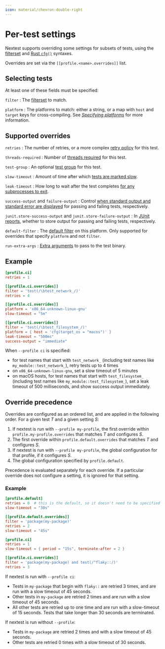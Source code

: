 ```yaml
---
icon: material/chevron-double-right
---
```


# Per-test settings

Nextest supports overriding some settings for subsets of tests, using the [filterset](../filtersets/index.md) and [Rust `cfg()`](specifying-platforms.md) syntaxes.

Overrides are set via the `[[profile.<name>.overrides]]` list.

## Selecting tests

At least one of these fields must be specified:

`filter`
: The [filterset](../filtersets/index.md) to match.

`platform`
: The platforms to match: either a string, or a map with `host` and `target`
keys for cross-compiling. See [*Specifying platforms*](specifying-platforms.md)
for more information.

## Supported overrides

`retries`
: The number of retries, or a more complex [retry policy](../features/retries.md) for this test.

`threads-required`
: Number of [threads required](threads-required.md) for this test.

`test-group`
: An optional [test group](test-groups.md) for this test.

`slow-timeout`
: Amount of time after which [tests are marked slow](../features/slow-tests.md).

`leak-timeout`
: How long to wait after the test completes [for any subprocesses to exit](../features/leaky-tests.md).

`success-output` and `failure-output`
: Control [when standard output and standard error are displayed](../reporting.md#displaying-captured-test-output) for passing and failing tests, respectively.

`junit.store-success-output` and `junit.store-failure-output`
: In [JUnit reports](../machine-readable/junit.md), whether to store output for passing and failing tests, respectively.

`default-filter` <!-- md:version 0.9.84 -->
: The [default filter](../running.md#running-a-subset-of-tests-by-default) on this platform. Only supported for overrides that specify `platform` and not `filter`.

`run-extra-args` <!-- md:version 0.9.86 -->
: [Extra arguments](extra-args.md) to pass to the test binary.

## Example

```toml title="Basic example for per-test settings in <code>.config/nextest.toml</code>"
[profile.ci]
retries = 1

[[profile.ci.overrides]]
filter = 'test(/\btest_network_/)'
retries = 4

[[profile.ci.overrides]]
platform = 'x86_64-unknown-linux-gnu'
slow-timeout = "5m"

[[profile.ci.overrides]]
filter = 'test(/\btest_filesystem_/)'
platform = { host = 'cfg(target_os = "macos")' }
leak-timeout = "500ms"
success-output = "immediate"
```

When `--profile ci` is specified:

- for test names that start with `test_network_` (including test names like `my_module::test_network_`), retry tests up to 4 times
- on `x86_64-unknown-linux-gnu`, set a slow timeout of 5 minutes
- on macOS hosts, for test names that start with `test_filesystem_` (including test names like `my_module::test_filesystem_`), set a leak timeout of 500 milliseconds, and show success output immediately.

## Override precedence

Overrides are configured as an ordered list, and are applied in the following order. For a given test _T_ and a given setting _S_:

1. If nextest is run with `--profile my-profile`, the first override within `profile.my-profile.overrides` that matches _T_ and configures _S_.
2. The first override within `profile.default.overrides` that matches _T_ and configures _S_.
3. If nextest is run with `--profile my-profile`, the global configuration for that profile, if it configures _S_.
4. The global configuration specified by `profile.default`.

Precedence is evaluated separately for each override. If a particular override does not configure a setting, it is ignored for that setting.

### Example

```toml title="Example for per-test settings in <code>.config/nextest.toml</code>"
[profile.default]
retries = 0  # this is the default, so it doesn't need to be specified
slow-timeout = "30s"

[[profile.default.overrides]]
filter = 'package(my-package)'
retries = 2
slow-timeout = "45s"

[profile.ci]
retries = 1
slow-timeout = { period = "15s", terminate-after = 2 }

[[profile.ci.overrides]]
filter = 'package(my-package) and test(/^flaky::/)'
retries = 3
```

If nextest is run with `--profile ci`:

- Tests in `my-package` that begin with `flaky::` are retried 3 times, and are run with a slow timeout of 45 seconds.
- Other tests in `my-package` are retried 2 times and are run with a slow timeout of 45 seconds.
- All other tests are retried up to one time and are run with a slow-timeout of 15 seconds. Tests that take longer than 30 seconds are terminated.

If nextest is run without `--profile`:

- Tests in `my-package` are retried 2 times and with a slow timeout of 45 seconds.
- Other tests are retried 0 times with a slow timeout of 30 seconds.
